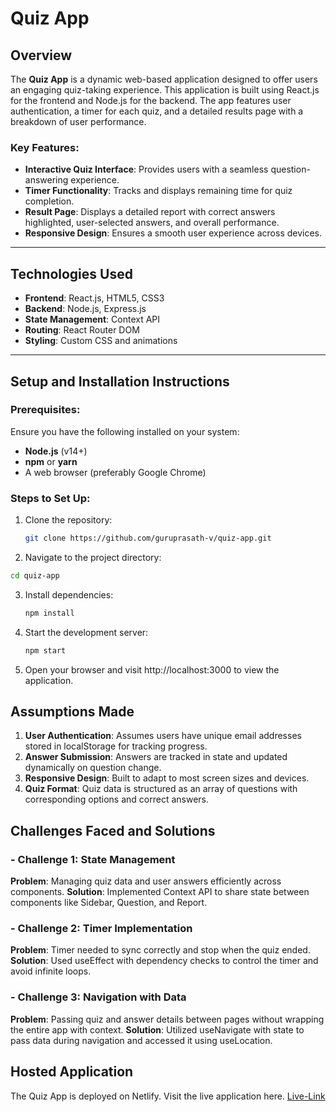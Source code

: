 # Quiz App

## Overview
The **Quiz App** is a dynamic web-based application designed to offer users an engaging quiz-taking experience. This application is built using React.js for the frontend and Node.js for the backend. The app features user authentication, a timer for each quiz, and a detailed results page with a breakdown of user performance.

### Key Features:
- **Interactive Quiz Interface**: Provides users with a seamless question-answering experience.
- **Timer Functionality**: Tracks and displays remaining time for quiz completion.
- **Result Page**: Displays a detailed report with correct answers highlighted, user-selected answers, and overall performance.
- **Responsive Design**: Ensures a smooth user experience across devices.

---

## Technologies Used
- **Frontend**: React.js, HTML5, CSS3
- **Backend**: Node.js, Express.js
- **State Management**: Context API
- **Routing**: React Router DOM
- **Styling**: Custom CSS and animations

---

## Setup and Installation Instructions

### Prerequisites:
Ensure you have the following installed on your system:
- **Node.js** (v14+)
- **npm** or **yarn**
- A web browser (preferably Google Chrome)

### Steps to Set Up:
1. Clone the repository:
   ```bash
   git clone https://github.com/guruprasath-v/quiz-app.git
   ```
2. Navigate to the project directory:
  ```bash
  cd quiz-app
  ```
3. Install dependencies:
   ```bash
   npm install
   ```
4. Start the development server:
   ```bash
   npm start
   ```
5. Open your browser and visit http://localhost:3000 to view the application.

## Assumptions Made
1. **User Authentication**: Assumes users have unique email addresses stored in localStorage for tracking progress.
2. **Answer Submission**: Answers are tracked in state and updated dynamically on question change.
3. **Responsive Design**: Built to adapt to most screen sizes and devices.
4. **Quiz Format**: Quiz data is structured as an array of questions with corresponding options and correct answers.

## Challenges Faced and Solutions
### - Challenge 1: State Management
**Problem**: Managing quiz data and user answers efficiently across components.
**Solution**: Implemented Context API to share state between components like Sidebar, Question, and Report.
### - Challenge 2: Timer Implementation
**Problem**: Timer needed to sync correctly and stop when the quiz ended.
**Solution**: Used useEffect with dependency checks to control the timer and avoid infinite loops.
### - Challenge 3: Navigation with Data
**Problem**: Passing quiz and answer details between pages without wrapping the entire app with context.
**Solution**: Utilized useNavigate with state to pass data during navigation and accessed it using useLocation.

## Hosted Application
The Quiz App is deployed on Netlify. Visit the live application here. [Live-Link](https://beatitquizapp.netlify.app/) 


